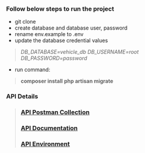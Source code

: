 ### Follow below steps to run the project

- git clone
- create database and database user, password
- rename env.example to .env
- update the database credential values
> *DB_DATABASE=vehicle_db
DB_USERNAME=root
DB_PASSWORD=password*
- run command: 
> **composer install**
> **php artisan migrate**
 



### API Details
> ### [API Postman Collection](https://www.getpostman.com/collections/59ea8be3791377b8f906 "[API Postman Collection] ")
> ### [API Documentation](https://documenter.getpostman.com/view/9991806/UVeAu8bu "API Documentation")
> ### [API Environment](https://github.com/kundu/vehicle-germany/blob/master/Vehicle_Local_Enviroment.postman_environment.json "API Environment")
